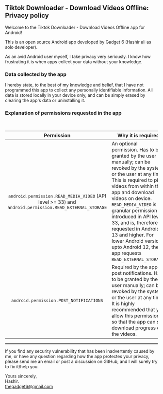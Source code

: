 ## Tiktok Downloader - Download Videos Offline: Privacy policy

Welcome to the Tiktok Downloader - Download Videos Offline app for Android!

This is an open source Android app developed by Gadget 6 (Hashir ali as solo developer).

As an avid Android user myself, I take privacy very seriously.
I know how frustrating it is when apps collect your data without your knowledge.

### Data collected by the app

I hereby state, to the best of my knowledge and belief, that I have not programmed this app to collect any personally identifiable information. All data is stored locally in your device only, and can be simply erased by clearing the app's data or uninstalling it. 

### Explanation of permissions requested in the app

<br/>

| Permission | Why it is required |
| :---: | --- |
| `android.permission.READ_MEDIA_VIDEO` (API level >= 33) and `android.permission.READ_EXTERNAL_STORAGE` | An optional permission. Has to be granted by the user manually; can be revoked by the system or the user at any time. This is required to play videos from within the app and download videos on device. `READ_MEDIA_VIDEO` is a granular permission introduced in API level 33, and is, therefore, requested in Android 13 and higher. For lower Android versions upto Android 12, the app requests `READ_EXTERNAL_STORAGE`. |
| `android.permission.POST_NOTIFICATIONS` | Required by the app to post notifications. Has to be granted by the user manually; can be revoked by the system or the user at any time. It is highly recommended that you allow this permission so that the app can see download progress of the videos. |

 <hr style="border:1px solid gray">

If you find any security vulnerability that has been inadvertently caused by me, or have any question regarding how the app protectes your privacy, please send me an email or post a discussion on GitHub, and I will surely try to fix it/help you.

Yours sincerely,  
Hashir.  
thegadget6@gmail.com
